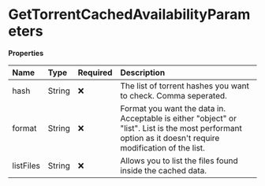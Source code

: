 # GetTorrentCachedAvailabilityParameters

**Properties**

| Name      | Type   | Required | Description                                                                                                                                              |
| :-------- | :----- | :------- | :------------------------------------------------------------------------------------------------------------------------------------------------------- |
| hash      | String | ❌       | The list of torrent hashes you want to check. Comma seperated.                                                                                           |
| format    | String | ❌       | Format you want the data in. Acceptable is either "object" or "list". List is the most performant option as it doesn't require modification of the list. |
| listFiles | String | ❌       | Allows you to list the files found inside the cached data.                                                                                               |
